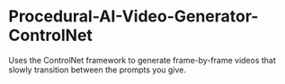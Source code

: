 # Procedural-AI-Video-Generator-ControlNet
Uses the ControlNet framework to generate frame-by-frame videos that slowly transition between the prompts you give.
